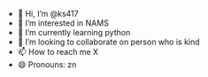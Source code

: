 - 👋 Hi, I’m @ks417
- 👀 I’m interested in NAMS
- 🌱 I’m currently learning python
- 💞️ I’m looking to collaborate on person who is kind
- 📫 How to reach me X
- 😄 Pronouns: zn


